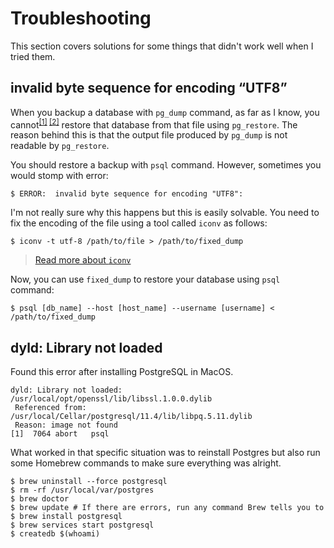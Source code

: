 # Troubleshooting

This section covers solutions for some things that didn't work well when I tried them.

## invalid byte sequence for encoding “UTF8”

When you backup a database with `pg_dump` command, as far as I know, you cannot<sup>[[1]][sto] [[2]][dba]</sup> restore that database from that file using `pg_restore`. The reason behind this is that the output file produced by `pg_dump` is not readable by `pg_restore`.

You should restore a backup with `psql` command. However, sometimes you would stomp with error:

    $ ERROR:  invalid byte sequence for encoding "UTF8":

I'm not really sure why this happens but this is easily solvable. You need to fix the encoding of the file using a tool called `iconv` as follows:

    $ iconv -t utf-8 /path/to/file > /path/to/fixed_dump

> [Read more about `iconv`](https://linux.die.net/man/1/iconv)

Now, you can use `fixed_dump` to restore your database using `psql` command:

    $ psql [db_name] --host [host_name] --username [username] < /path/to/fixed_dump

## dyld: Library not loaded

Found this error after installing PostgreSQL in MacOS.

```
dyld: Library not loaded: /usr/local/opt/openssl/lib/libssl.1.0.0.dylib
 Referenced from: /usr/local/Cellar/postgresql/11.4/lib/libpq.5.11.dylib
 Reason: image not found
[1]  7064 abort   psql
```

What worked in that specific situation was to reinstall Postgres but also run some Homebrew commands to make sure everything was alright.

```
$ brew uninstall --force postgresql
$ rm -rf /usr/local/var/postgres
$ brew doctor
$ brew update # If there are errors, run any command Brew tells you to
$ brew install postgresql
$ brew services start postgresql
$ createdb $(whoami)
```

[sto]: http://stackoverflow.com/a/4867690/1407371 "Stack Overflow"
[dba]: http://dba.stackexchange.com/a/4781/69085 "DBA exchange"
